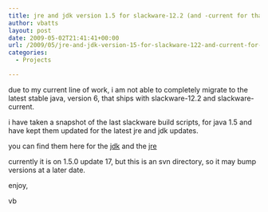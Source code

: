 ```yaml
---
title: jre and jdk version 1.5 for slackware-12.2 (and -current for that matter)
author: vbatts
layout: post
date: 2009-05-02T21:41:41+00:00
url: /2009/05/jre-and-jdk-version-15-for-slackware-122-and-current-for-that-matter/
categories:
  - Projects

---
```

due to my current line of work, i am not able to completely migrate to the latest stable java, version 6, that ships with slackware-12.2 and slackware-current.
  
i have taken a snapshot of the last slackware build scripts, for java 1.5 and have kept them updated for the latest jre and jdk updates.
  
you can find them here for the [jdk][1] and the [jre][2]

currently it is on 1.5.0 update 17, but this is an svn directory, so it may bump versions at a later date.

enjoy,

vb

 [1]: /pub/src/SlackBuilds/projects/jdk-1.5/
 [2]: /pub/src/SlackBuilds/projects/jre-1.5/